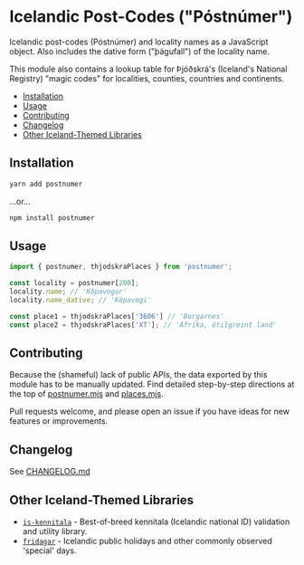 # Icelandic Post-Codes ("Póstnúmer")

Icelandic post-codes (Póstnúmer) and locality names as a JavaScript object.
Also includes the dative form ("þágufall") of the locality name.

This module also contains a lookup table for Þjóðskrá's (Iceland's National
Registry) "magic codes" for localities, counties, countries and continents.

<!-- prettier-ignore-start -->

- [Installation](#installation)
- [Usage](#usage)
- [Contributing](#contributing)
- [Changelog](#changelog)
- [Other Iceland-Themed Libraries](#other-iceland-themed-libraries)

<!-- prettier-ignore-end -->

## Installation

```sh
yarn add postnumer
```

…or…

```sh
npm install postnumer
```

## Usage

```js
import { postnumer, thjodskraPlaces } from 'postnumer';

const locality = postnumer[200];
locality.name; // 'Kópavogur'
locality.name_dative; // 'Kópavogi'

const place1 = thjodskraPlaces['3606'] // 'Borgarnes'
const place2 = thjodskraPlaces['XT']; // 'Afríka, ótilgreint land'
```

## Contributing

Because the (shameful) lack of public APIs, the data exported by this module
has to be manually updated. Find detailed step-by-step directions at the top
of [postnumer.mjs](./postnumer.mjs) and [places.mjs](./places.mjs).

Pull requests welcome, and please open an issue if you have ideas for new
features or improvements.

## Changelog

See
[CHANGELOG.md](https://github.com/maranomynet/postnumer/blob/dev/CHANGELOG.md)

## Other Iceland-Themed Libraries

- [`is-kennitala`](https://npmjs.com/package/is-kennitala) - Best-of-breed kennitala (Icelandic national ID) validation and utility library.
- [`fridagar`](https://npmjs.com/package/fridagar) - Icelandic public holidays and other commonly observed 'special' days.